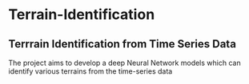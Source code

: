# Terrain-Identification

## Terrrain Identification from Time Series Data

The project aims to develop a deep Neural Network models which can identify various terrains from the time-series data
